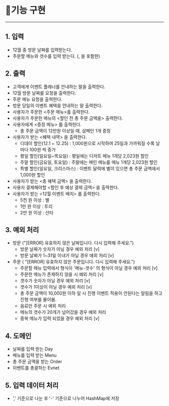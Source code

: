 # 🚀기능 구현

---

## 1. 입력
-  12월 중 방문 날짜를 입력받는다.
- 주문할 메뉴와 갯수를 입력 받는다. (, 을 포함한)

## 2. 출력
- 고객에게 이벤트 플래너를 안내하는 말을 출력한다.
- 12월 방문 날짜를 요청을 출력한다.
- 주문 메뉴 요청을 출력한다.
- 방문 당일의 이벤트 혜택을 안내하는 말 출력한다.
- 사용자가 주문한 <주문 메뉴>를 출력한다.
- 사용자가 주문한 메뉴의 <할인 전 총 주문 금액을> 출력한다.
- 사용자에게 <증정 메뉴> 를 출력한다.
  - 총 주문 금액이 12만원 이상일 때, 샴페인 1개 증정
- 사용자가 받는 <혜택 내역> 을 출력한다. 
  - 디데이 할인(12.1 ~ 12.25) : 1,000원으로 시작하여 25일과 가까워질 수록 날마다 100원 씩 증가
  - 평일 할인(일요일~목요일) : 평일에는 디저트 메뉴 1개당 2,023원 할인
  - 주말 할인(금요일, 토요일) : 주말에는 메인 메뉴를 메뉴 1개당 2,023원 할인
  - 특별 할인(일요일, 크리스마스) : 이벤트 달력에 별이 있으면 총 주문 금액에서 1,000원 할인
- 사용자가 받는 <총 혜택 금액> 을 출력한다.
- 사용자 결제해야할 <할인 후 예상 결제 금액> 을 출력한다.
- 사용자가 받는 <12월 이벤트 배지> 를 출력한다.
  - 5천 원 이상 : 별
  - 1만 원 이상 : 트리
  - 2만 원 이상 : 산타

## 3. 예외 처리
- 방문 ("[ERROR] 유효하지 않은 날짜입니다. 다시 입력해 주세요.")
  - 방문 날짜가 숫자가 아닐 경우 예외 처리 [v]
  - 방문 날짜가 1~31일 이내가 아닐 경우 예외 처리 [v]
- 주문  ( "[ERROR] 유효하지 않은 주문입니다. 다시 입력해 주세요.")
  - 주문할 메뉴 입력에서 형식이 '메뉴-갯수' 의 형식이 아닐 경우 예외 처리 [v]
  - 주문한 메뉴가 존재하지 않을 시 예외 처리 [v]
  - 갯수가 숫자가 아닐 경우 예외 처리 [v]
  - 갯수가 1이상이 아닐 경우 예외 처리 [v]
  - 총 주문 금액이 10,000원 이하 일 시 진행 이벤트 적용이 안된다는 알림을 하고 진행 여부를 물어봄.
  - 음료만 주문 시 예외 처리
  - 메뉴의 갯수가 20개가 넘어갔을 경우 예외 처리
  - 중복 메뉴가 입력 되었을 경우 예외 처리 [v]

## 4. 도메인
- 날짜를 입력 받는 Day
- 메뉴를 입력 받는 Menu
- 총 주문 금액을 받는 Order
- 이벤트를 총괄하는 Evnet

## 5. 입력 데이터 처리
- ',' 기준으로 나눈 후 '-' 기준으로 나누어 HashMap에 저장
